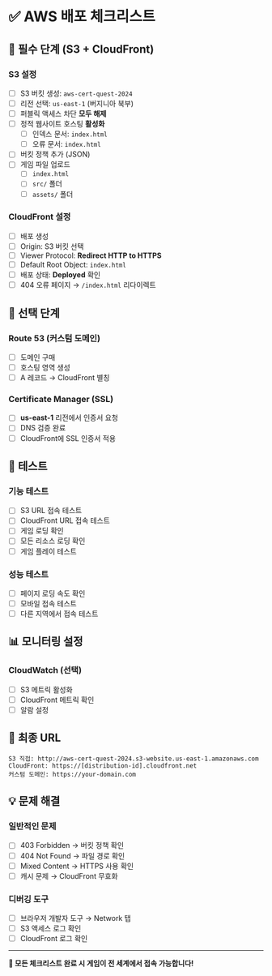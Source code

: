# ✅ AWS 배포 체크리스트

## 🎯 필수 단계 (S3 + CloudFront)

### S3 설정
- [ ] S3 버킷 생성: `aws-cert-quest-2024`
- [ ] 리전 선택: `us-east-1` (버지니아 북부)
- [ ] 퍼블릭 액세스 차단 **모두 해제**
- [ ] 정적 웹사이트 호스팅 **활성화**
  - [ ] 인덱스 문서: `index.html`
  - [ ] 오류 문서: `index.html`
- [ ] 버킷 정책 추가 (JSON)
- [ ] 게임 파일 업로드
  - [ ] `index.html`
  - [ ] `src/` 폴더
  - [ ] `assets/` 폴더

### CloudFront 설정
- [ ] 배포 생성
- [ ] Origin: S3 버킷 선택
- [ ] Viewer Protocol: **Redirect HTTP to HTTPS**
- [ ] Default Root Object: `index.html`
- [ ] 배포 상태: **Deployed** 확인
- [ ] 404 오류 페이지 → `/index.html` 리다이렉트

## 🔧 선택 단계

### Route 53 (커스텀 도메인)
- [ ] 도메인 구매
- [ ] 호스팅 영역 생성
- [ ] A 레코드 → CloudFront 별칭

### Certificate Manager (SSL)
- [ ] **us-east-1** 리전에서 인증서 요청
- [ ] DNS 검증 완료
- [ ] CloudFront에 SSL 인증서 적용

## 🧪 테스트

### 기능 테스트
- [ ] S3 URL 접속 테스트
- [ ] CloudFront URL 접속 테스트
- [ ] 게임 로딩 확인
- [ ] 모든 리소스 로딩 확인
- [ ] 게임 플레이 테스트

### 성능 테스트
- [ ] 페이지 로딩 속도 확인
- [ ] 모바일 접속 테스트
- [ ] 다른 지역에서 접속 테스트

## 📊 모니터링 설정

### CloudWatch (선택)
- [ ] S3 메트릭 활성화
- [ ] CloudFront 메트릭 확인
- [ ] 알람 설정

## 🎯 최종 URL

```
S3 직접: http://aws-cert-quest-2024.s3-website.us-east-1.amazonaws.com
CloudFront: https://[distribution-id].cloudfront.net
커스텀 도메인: https://your-domain.com
```

## 💡 문제 해결

### 일반적인 문제
- [ ] 403 Forbidden → 버킷 정책 확인
- [ ] 404 Not Found → 파일 경로 확인
- [ ] Mixed Content → HTTPS 사용 확인
- [ ] 캐시 문제 → CloudFront 무효화

### 디버깅 도구
- [ ] 브라우저 개발자 도구 → Network 탭
- [ ] S3 액세스 로그 확인
- [ ] CloudFront 로그 확인

---

**🚀 모든 체크리스트 완료 시 게임이 전 세계에서 접속 가능합니다!**